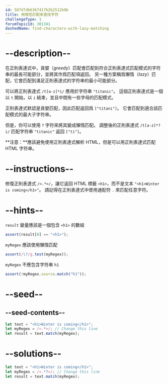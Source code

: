 ```yaml
---
id: 587d7db6367417b2b2512b9b
title: 用惰性匹配來查找字符
challengeType: 1
forumTopicId: 301341
dashedName: find-characters-with-lazy-matching
---
```


# --description--

在正則表達式中，貪婪（<dfn>greedy</dfn>）匹配會匹配到符合正則表達式匹配模式的字符串的最長可能部分，並將其作爲匹配項返回。 另一種方案稱爲懶惰（<dfn>lazy</dfn>）匹配，它會匹配到滿足正則表達式的字符串的最小可能部分。

可以將正則表達式 `/t[a-z]*i/` 應用於字符串 `"titanic"`。 這個正則表達式是一個以 `t` 開始，以 `i` 結束，並且中間有一些字母的匹配模式。

正則表達式默認是貪婪匹配，因此匹配返回爲 `["titani"]`。 它會匹配到適合該匹配模式的最大子字符串。

但是，你可以使用 `?` 字符來將其變成懶惰匹配。 調整後的正則表達式 `/t[a-z]*?i/` 匹配字符串 `"titanic"` 返回 `["ti"]`。

**注意：**應該避免使用正則表達式解析 HTML，但是可以用正則表達式匹配 HTML 字符串。

# --instructions--

修復正則表達式 `/<.*>/`，讓它返回 HTML 標籤 `<h1>`，而不是文本 `"<h1>Winter is coming</h1>"`。 請記得在正則表達式中使用通配符 `.` 來匹配任意字符。

# --hints--

`result` 變量應該是一個包含 `<h1>` 的數組

```js
assert(result[0] == "<h1>");
```

`myRegex` 應該使用懶惰匹配

```js
assert(/\?/g.test(myRegex));
```

`myRegex` 不應包含字符串 `h1`

```js
assert(!myRegex.source.match("h1"));
```

# --seed--

## --seed-contents--

```js
let text = "<h1>Winter is coming</h1>";
let myRegex = /<.*>/; // Change this line
let result = text.match(myRegex);
```

# --solutions--

```js
let text = "<h1>Winter is coming</h1>";
let myRegex = /<.*?>/; // Change this line
let result = text.match(myRegex);
```
